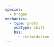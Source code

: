 ```yaml
---
species:
  - krogan
mechanics:
  - type: profs
    subType: skill
    has:
      - intimidation
---
```

